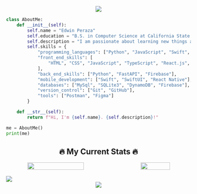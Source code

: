 <!-- top banner -->
<div align="center">
  <img src="https://capsule-render.vercel.app/api?type=waving&height=270&color=gradient&text=Hey%20there,%20I'm%20Edwin&section=header&textBg=false&fontAlignY=48&animation=twinkling&desc=🍣%20🎢%20🍿%20🕹️%20🍦%20🏓%20🍕&descAlign=78&descAlignY=62&descSize=19"/>
</div>

```python
class AboutMe:
    def __init__(self):
        self.name = "Edwin Peraza"
        self.education = "B.S. in Computer Science at California State University, Fullerton"
        self.description = "I am passionate about learning new things and solving complex problems."
        self.skills = {
            "programming_languages": ["Python", "JavaScript", "Swift", "C++", "C"],
            "front_end_skills": [
                "HTML", "CSS", "JavaScript", "TypeScript", "React.js", "Next.js", "TailwindCSS", "Bootstrap", "shadcn"
            ],
            "back_end_skills": ["Python", "FastAPI", "Firebase"],
            "mobile_development": ["Swift", "SwiftUI", "React Native"],
            "databases": ["MySql", "SQLite3", "DynamoDB", "Firebase"],
            "version_control": ["Git", "GitHub"],
            "tools": ["Postman", "Figma"]
        }

    def __str__(self):
        return f"Hi, I'm {self.name}. {self.description}!"

me = AboutMe()
print(me)
```

<h2 align="center">🔥 My Current Stats 🔥</h2>

<div align="center" style="display: flex; justify-content: space-between; align-items: center; gap: 40px;">
    <!-- GitHub streak -->
    <img style="width: 57%" align="center" src="https://streak-stats.demolab.com?user=edwinperaza99&theme=tokyonight">
    <!-- Most used languages -->
    <img style="width: 41%" align="center" src="https://github-readme-stats.vercel.app/api/top-langs/?username=edwinperaza99&layout=compact&theme=tokyonight">
</div>

<!-- profile views  -->
<br>
<img src="https://komarev.com/ghpvc/?username=edwinperaza99&style=plastic&color=0a0047">
<!-- footer -->
<div align="center">
  <img src="https://capsule-render.vercel.app/api?type=waving&height=110&color=gradient&section=footer&textBg=false&fontAlignY=48&animation=twinkling&descAlign=78&descAlignY=62&descSize=19"/>
</div>
